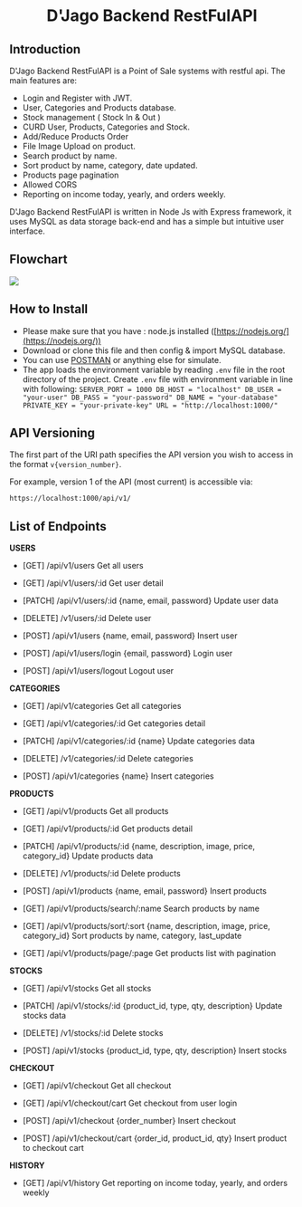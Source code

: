 <h1 align="center">D'Jago Backend RestFulAPI</h1>

## Introduction

D'Jago Backend RestFulAPI is a Point of Sale systems with restful api. The main features are:

- Login and Register with JWT.
- User, Categories and Products database.
- Stock management ( Stock In & Out )
- CURD User, Products, Categories and Stock.
- Add/Reduce Products Order
- File Image Upload on product.
- Search product by name.
- Sort product by name, category, date updated.
- Products page pagination
- Allowed CORS
- Reporting on income today, yearly, and orders weekly.

D'Jago Backend RestFulAPI is written in Node Js with Express framework, it uses MySQL as data storage back-end and has a simple but intuitive user interface.

## Flowchart

[![](https://mermaid.ink/img/eyJjb2RlIjoiZ3JhcGggTFJcbiAgICBBe1VTRVJTfSAtLT4gQihSRUdJU1RFUilcbiAgICBBIC0tPiBDKChMT0dJTikpXG4gICAgQiAtLT4gQ1xuICAgIEMgLS0-IEUoQ0FURUdPUklFUylcbiAgICBFIC0tPiBGXG4gICAgQyAtLT4gRihQUk9EVUNUUylcbiAgICBHIC0tPiBLW0lOXVxuICAgIEsgLS0-IEZcbiAgICBHIC0tPiBMW09VVF1cbiAgICBMIC0tPiBGXG4gICAgQyAtLT4gRyhTVE9DS1MpXG4gICAgQyAtLT4gSChDSEVDS09VVClcbiAgICBGIC0tPiBIXG4gICAgQyAtLT4gSXtISVNUT1JZfVxuICAgIEggLS0-IElcbiAgICBDIC0tPiBKKChMT0dPVVQpKSIsIm1lcm1haWQiOnsidGhlbWUiOiJkZWZhdWx0In0sInVwZGF0ZUVkaXRvciI6ZmFsc2V9)](https://mermaid-js.github.io/mermaid-live-editor/#/edit/eyJjb2RlIjoiZ3JhcGggTFJcbiAgICBBe1VTRVJTfSAtLT4gQihSRUdJU1RFUilcbiAgICBBIC0tPiBDKChMT0dJTikpXG4gICAgQiAtLT4gQ1xuICAgIEMgLS0-IEUoQ0FURUdPUklFUylcbiAgICBFIC0tPiBGXG4gICAgQyAtLT4gRihQUk9EVUNUUylcbiAgICBHIC0tPiBLW0lOXVxuICAgIEsgLS0-IEZcbiAgICBHIC0tPiBMW09VVF1cbiAgICBMIC0tPiBGXG4gICAgQyAtLT4gRyhTVE9DS1MpXG4gICAgQyAtLT4gSChDSEVDS09VVClcbiAgICBGIC0tPiBIXG4gICAgQyAtLT4gSXtISVNUT1JZfVxuICAgIEggLS0-IElcbiAgICBDIC0tPiBKKChMT0dPVVQpKSIsIm1lcm1haWQiOnsidGhlbWUiOiJkZWZhdWx0In0sInVwZGF0ZUVkaXRvciI6ZmFsc2V9)

## How to Install

- Please make sure that you have : node.js installed ([https://nodejs.org/](https://nodejs.org/))
- Download or clone this file and then config & import MySQL database.
- You can use [POSTMAN](https://www.getpostman.com/) or anything else for simulate.
- The app loads the environment variable by reading `.env` file in the root directory of the project. Create `.env` file with environment variable in line with following:
  `SERVER_PORT = 1000 DB_HOST = "localhost" DB_USER = "your-user" DB_PASS = "your-password" DB_NAME = "your-database" PRIVATE_KEY = "your-private-key" URL = "http://localhost:1000/"`

## API Versioning

The first part of the URI path specifies the API version you wish to access in the format `v{version_number}`.

For example, version 1 of the API (most current) is accessible via:

```
https://localhost:1000/api/v1/
```

## List of Endpoints

**USERS**

- [GET] /api/v1/users
  Get all users

- [GET] /api/v1/users/:id
  Get user detail

- [PATCH] /api/v1/users/:id {name, email, password}
  Update user data

- [DELETE] /v1/users/:id
  Delete user

- [POST] /api/v1/users {name, email, password}
  Insert user

- [POST] /api/v1/users/login {email, password}
  Login user

- [POST] /api/v1/users/logout
  Logout user

**CATEGORIES**

- [GET] /api/v1/categories
  Get all categories

- [GET] /api/v1/categories/:id
  Get categories detail

- [PATCH] /api/v1/categories/:id {name}
  Update categories data

- [DELETE] /v1/categories/:id
  Delete categories

- [POST] /api/v1/categories {name}
  Insert categories

**PRODUCTS**

- [GET] /api/v1/products
  Get all products

- [GET] /api/v1/products/:id
  Get products detail

- [PATCH] /api/v1/products/:id {name, description, image, price, category_id}
  Update products data

- [DELETE] /v1/products/:id
  Delete products

- [POST] /api/v1/products {name, email, password}
  Insert products

- [GET] /api/v1/products/search/:name
  Search products by name

- [GET] /api/v1/products/sort/:sort {name, description, image, price, category_id}
  Sort products by name, category, last_update

- [GET] /api/v1/products/page/:page
  Get products list with pagination

**STOCKS**

- [GET] /api/v1/stocks
  Get all stocks

- [PATCH] /api/v1/stocks/:id {product_id, type, qty, description}
  Update stocks data

- [DELETE] /v1/stocks/:id
  Delete stocks

- [POST] /api/v1/stocks {product_id, type, qty, description}
  Insert stocks

**CHECKOUT**

- [GET] /api/v1/checkout
  Get all checkout

- [GET] /api/v1/checkout/cart
  Get checkout from user login

- [POST] /api/v1/checkout {order_number}
  Insert checkout

- [POST] /api/v1/checkout/cart {order_id, product_id, qty}
  Insert product to checkout cart

**HISTORY**

- [GET] /api/v1/history
  Get reporting on income today, yearly, and orders weekly
